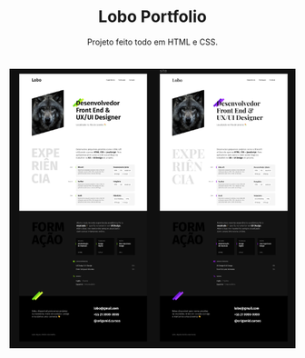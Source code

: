 
<h1 align="center">Lobo Portfolio</h1>

<p align="center"> Projeto feito todo em HTML e CSS. </p>

<h1 align="center">
  <img alt="Preview" title="#Prototipo" src="./img/324193230-55f251ad-c71f-4562-b52f-f6827b692c68.png" />
</h1>

